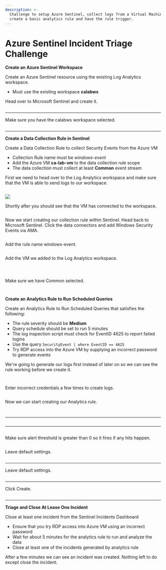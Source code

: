 ```yaml
---
description: >-
  Challenge to setup Azure Sentinel, collect logs from a Virtual Machine(VM),
  create a basic analytics rule and have the rule trigger.
---
```


# Azure Sentinel Incident Triage Challenge

**Create an Azure Sentinel Workspace**

Create an Azure Sentinel resource using the existing Log Analytics workspace.

* Must use the existing workspace **calabws**

Head over to Microsoft Sentinel and create it.

<figure><img src="../../../.gitbook/assets/image (20).png" alt=""><figcaption></figcaption></figure>

****

Make sure you have the calabws workspace selected.

<figure><img src="../../../.gitbook/assets/image (19).png" alt=""><figcaption></figcaption></figure>

****

**Create a Data Collection Rule in Sentinel**

Create a Data Collection Rule to collect Security Events from the Azure VM

* Collection Rule name must be _windows-event_
* Add the Azure VM **ca-lab-vm** to the data collection rule scope
* The data collection must collect at least **Common** event stream



First we need to head over to the Log Analytics workspace and make sure that the VM is able to send logs to our workspace.

<figure><img src="../../../.gitbook/assets/image (12).png" alt=""><figcaption></figcaption></figure>



![](<../../../.gitbook/assets/image (6).png>)



Shortly after you should see that the VM has connected to the workspace.

<figure><img src="../../../.gitbook/assets/image (10).png" alt=""><figcaption></figcaption></figure>

Now we start creating our collection rule within Sentinel. Head back to Microsoft Sentinel. Click the data connectors and add Windows Security Events via AMA.



<figure><img src="../../../.gitbook/assets/image (16) (1).png" alt=""><figcaption></figcaption></figure>

Add the rule name windows-event.

<figure><img src="../../../.gitbook/assets/image (22).png" alt=""><figcaption></figcaption></figure>



Add the VM we added to the Log Analytics workspace.



<figure><img src="../../../.gitbook/assets/image (2).png" alt=""><figcaption></figcaption></figure>



<figure><img src="../../../.gitbook/assets/image (7) (1).png" alt=""><figcaption></figcaption></figure>



<figure><img src="../../../.gitbook/assets/image (15).png" alt=""><figcaption></figcaption></figure>

Make sure we have Common selected.

<figure><img src="../../../.gitbook/assets/image (25).png" alt=""><figcaption></figcaption></figure>





<figure><img src="../../../.gitbook/assets/image (9).png" alt=""><figcaption></figcaption></figure>



**Create an Analytics Rule to Run Scheduled Queries**

Create an Analytics Rule to Run Scheduled Queries that satisfies the following:

* The rule severity should be **Medium**
* Query schedule should be set to run 5 minutes
* The log inspection script must check for EventID 4625 to report failed logins
* Use the query `SecurityEvent | where EventID == 4625`
* Try RDP access into the Azure VM by supplying an incorrect password to generate events&#x20;



We're going to generate our logs first instead of later on so we can see the rule working before we create it.

<figure><img src="../../../.gitbook/assets/image (8) (1).png" alt=""><figcaption></figcaption></figure>

<figure><img src="../../../.gitbook/assets/image (3) (1) (1).png" alt=""><figcaption></figcaption></figure>





Enter incorrect credentials a few times to create logs.

<figure><img src="../../../.gitbook/assets/image (11) (1).png" alt=""><figcaption></figcaption></figure>

Now we can start creating our Analytics rule.

<figure><img src="../../../.gitbook/assets/image (4) (1).png" alt=""><figcaption></figcaption></figure>





<figure><img src="../../../.gitbook/assets/image (1) (1).png" alt=""><figcaption></figcaption></figure>

****

<figure><img src="../../../.gitbook/assets/image (23) (1).png" alt=""><figcaption></figcaption></figure>

****

<figure><img src="../../../.gitbook/assets/image (7) (2).png" alt=""><figcaption></figcaption></figure>

Make sure alert threshold is greater than 0 so it fires if any hits happen.

<figure><img src="../../../.gitbook/assets/image (14).png" alt=""><figcaption></figcaption></figure>

Leave default settings.

<figure><img src="../../../.gitbook/assets/image (17).png" alt=""><figcaption></figcaption></figure>

****

Leave default settings.

<figure><img src="../../../.gitbook/assets/image (13).png" alt=""><figcaption></figcaption></figure>

****

Click Create.

<figure><img src="../../../.gitbook/assets/image (24).png" alt=""><figcaption></figcaption></figure>

****

**Triage and Close At Lease One Incident**

Close at least one incident from the Sentinel Incidents Dashboard

* Ensure that you try RDP access into Azure VM using an incorrect password
* Wait for about 5 minutes for the analytics rule to run and analyze the data
* Close at least one of the incidents generated by analytics rule



After a few minutes we can see an incident was created. Nothing left to do except close the incident.&#x20;

<figure><img src="../../../.gitbook/assets/image (5).png" alt=""><figcaption></figcaption></figure>





<figure><img src="../../../.gitbook/assets/image (21).png" alt=""><figcaption></figcaption></figure>

